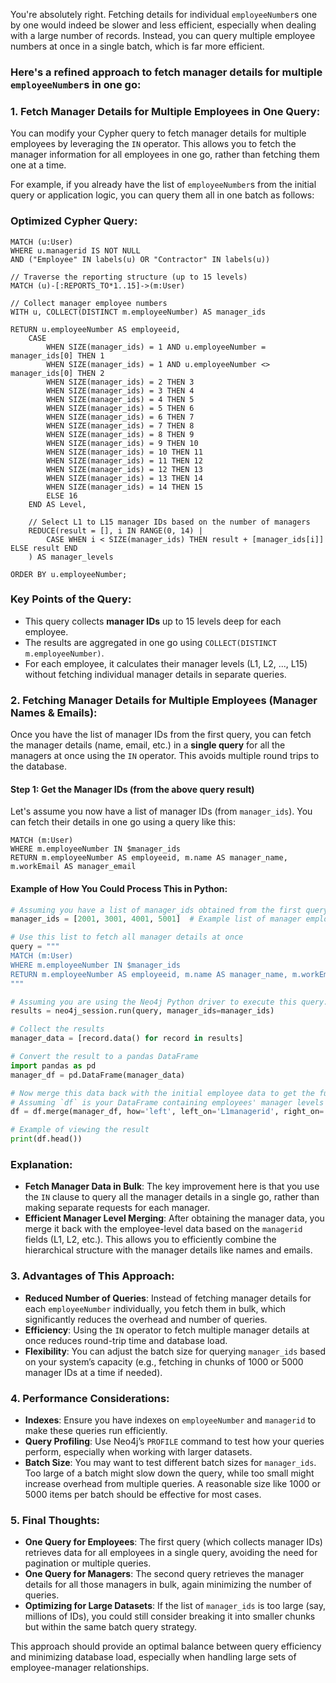 You're absolutely right. Fetching details for individual `employeeNumber`s one by one would indeed be slower and less efficient, especially when dealing with a large number of records. Instead, you can query multiple employee numbers at once in a single batch, which is far more efficient.

### Here's a refined approach to fetch manager details for multiple `employeeNumber`s in one go:

### 1. **Fetch Manager Details for Multiple Employees in One Query:**
   You can modify your Cypher query to fetch manager details for multiple employees by leveraging the `IN` operator. This allows you to fetch the manager information for all employees in one go, rather than fetching them one at a time.

For example, if you already have the list of `employeeNumber`s from the initial query or application logic, you can query them all in one batch as follows:

### Optimized Cypher Query:
```cypher
MATCH (u:User)
WHERE u.managerid IS NOT NULL 
AND ("Employee" IN labels(u) OR "Contractor" IN labels(u))

// Traverse the reporting structure (up to 15 levels)
MATCH (u)-[:REPORTS_TO*1..15]->(m:User)

// Collect manager employee numbers
WITH u, COLLECT(DISTINCT m.employeeNumber) AS manager_ids

RETURN u.employeeNumber AS employeeid,
    CASE 
        WHEN SIZE(manager_ids) = 1 AND u.employeeNumber = manager_ids[0] THEN 1
        WHEN SIZE(manager_ids) = 1 AND u.employeeNumber <> manager_ids[0] THEN 2
        WHEN SIZE(manager_ids) = 2 THEN 3
        WHEN SIZE(manager_ids) = 3 THEN 4
        WHEN SIZE(manager_ids) = 4 THEN 5
        WHEN SIZE(manager_ids) = 5 THEN 6
        WHEN SIZE(manager_ids) = 6 THEN 7
        WHEN SIZE(manager_ids) = 7 THEN 8
        WHEN SIZE(manager_ids) = 8 THEN 9
        WHEN SIZE(manager_ids) = 9 THEN 10
        WHEN SIZE(manager_ids) = 10 THEN 11
        WHEN SIZE(manager_ids) = 11 THEN 12
        WHEN SIZE(manager_ids) = 12 THEN 13
        WHEN SIZE(manager_ids) = 13 THEN 14
        WHEN SIZE(manager_ids) = 14 THEN 15
        ELSE 16
    END AS Level,

    // Select L1 to L15 manager IDs based on the number of managers
    REDUCE(result = [], i IN RANGE(0, 14) | 
        CASE WHEN i < SIZE(manager_ids) THEN result + [manager_ids[i]] ELSE result END
    ) AS manager_levels

ORDER BY u.employeeNumber;
```

### Key Points of the Query:
- This query collects **manager IDs** up to 15 levels deep for each employee.
- The results are aggregated in one go using `COLLECT(DISTINCT m.employeeNumber)`.
- For each employee, it calculates their manager levels (L1, L2, ..., L15) without fetching individual manager details in separate queries.

### 2. **Fetching Manager Details for Multiple Employees (Manager Names & Emails)**:
Once you have the list of manager IDs from the first query, you can fetch the manager details (name, email, etc.) in a **single query** for all the managers at once using the `IN` operator. This avoids multiple round trips to the database.

#### Step 1: Get the Manager IDs (from the above query result)
Let's assume you now have a list of manager IDs (from `manager_ids`). You can fetch their details in one go using a query like this:

```cypher
MATCH (m:User)
WHERE m.employeeNumber IN $manager_ids
RETURN m.employeeNumber AS employeeid, m.name AS manager_name, m.workEmail AS manager_email
```

#### Example of How You Could Process This in Python:
```python
# Assuming you have a list of manager_ids obtained from the first query
manager_ids = [2001, 3001, 4001, 5001]  # Example list of manager employee numbers

# Use this list to fetch all manager details at once
query = """
MATCH (m:User)
WHERE m.employeeNumber IN $manager_ids
RETURN m.employeeNumber AS employeeid, m.name AS manager_name, m.workEmail AS manager_email
"""

# Assuming you are using the Neo4j Python driver to execute this query:
results = neo4j_session.run(query, manager_ids=manager_ids)

# Collect the results
manager_data = [record.data() for record in results]

# Convert the result to a pandas DataFrame
import pandas as pd
manager_df = pd.DataFrame(manager_data)

# Now merge this data back with the initial employee data to get the full dataset
# Assuming `df` is your DataFrame containing employees' manager levels
df = df.merge(manager_df, how='left', left_on='L1managerid', right_on='employeeid', suffixes=('', '_L1'))

# Example of viewing the result
print(df.head())
```

### Explanation:
- **Fetch Manager Data in Bulk**: The key improvement here is that you use the `IN` clause to query all the manager details in a single go, rather than making separate requests for each manager.
- **Efficient Manager Level Merging**: After obtaining the manager data, you merge it back with the employee-level data based on the `managerid` fields (L1, L2, etc.). This allows you to efficiently combine the hierarchical structure with the manager details like names and emails.

### 3. **Advantages of This Approach**:
- **Reduced Number of Queries**: Instead of fetching manager details for each `employeeNumber` individually, you fetch them in bulk, which significantly reduces the overhead and number of queries.
- **Efficiency**: Using the `IN` operator to fetch multiple manager details at once reduces round-trip time and database load.
- **Flexibility**: You can adjust the batch size for querying `manager_ids` based on your system’s capacity (e.g., fetching in chunks of 1000 or 5000 manager IDs at a time if needed).

### 4. **Performance Considerations**:
- **Indexes**: Ensure you have indexes on `employeeNumber` and `managerid` to make these queries run efficiently.
- **Query Profiling**: Use Neo4j’s `PROFILE` command to test how your queries perform, especially when working with larger datasets.
- **Batch Size**: You may want to test different batch sizes for `manager_ids`. Too large of a batch might slow down the query, while too small might increase overhead from multiple queries. A reasonable size like 1000 or 5000 items per batch should be effective for most cases.

### 5. **Final Thoughts**:
- **One Query for Employees**: The first query (which collects manager IDs) retrieves data for all employees in a single query, avoiding the need for pagination or multiple queries.
- **One Query for Managers**: The second query retrieves the manager details for all those managers in bulk, again minimizing the number of queries.
- **Optimizing for Large Datasets**: If the list of `manager_ids` is too large (say, millions of IDs), you could still consider breaking it into smaller chunks but within the same batch query strategy.

This approach should provide an optimal balance between query efficiency and minimizing database load, especially when handling large sets of employee-manager relationships.